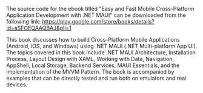 The source code for the ebook titled "Easy and Fast Mobile Cross-Platform Application Development with .NET MAUI" can be downloaded from the following link: https://play.google.com/store/books/details?id=aSFOEQAAQBAJ&pli=1

This book discusses how to build Cross-Platform Mobile Applications (Android, iOS, and Windows) using .NET MAUI (.NET Multi-platform App UI). The topics covered in this book include .NET MAUI Architecture, Installation Process, Layout Design with XAML, Working with Data, Navigation, AppShell, Local Storage, Backend Services, MAUI Essentials, and the implementation of the MVVM Pattern. The book is accompanied by examples that can be directly tested and run both on emulators and real devices.
